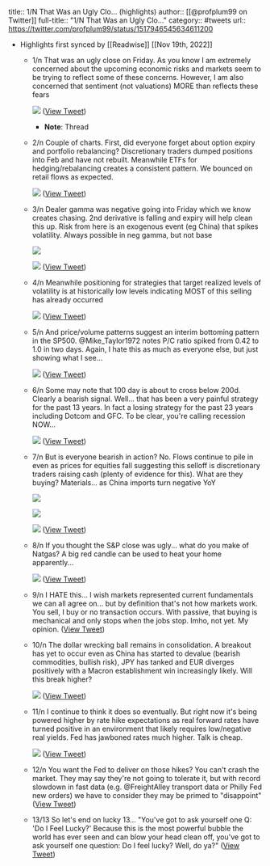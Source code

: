 title:: 1/N That Was an Ugly Clo... (highlights)
author:: [[@profplum99 on Twitter]]
full-title:: "1/N That Was an Ugly Clo..."
category:: #tweets
url:: https://twitter.com/profplum99/status/1517946545634611200

- Highlights first synced by [[Readwise]] [[Nov 19th, 2022]]
	- 1/n That was an ugly close on Friday. As you know I am extremely concerned about the upcoming economic risks and markets seem to be trying to reflect some of these concerns. However, I am also concerned that sentiment (not valuations) MORE than reflects these fears 
	  
	  ![](https://pbs.twimg.com/media/FRC5ZItVcAAZTpz.png) ([View Tweet](https://twitter.com/profplum99/status/1517946545634611200))
		- **Note**: Thread
	- 2/n Couple of charts. First, did everyone forget about option expiry and portfolio rebalancing? Discretionary traders dumped positions into Feb and have not rebuilt. Meanwhile ETFs for hedging/rebalancing creates a consistent pattern. We bounced on retail flows as expected. 
	  
	  ![](https://pbs.twimg.com/media/FRCyMKdVcAASXXj.png) ([View Tweet](https://twitter.com/profplum99/status/1517946553029197824))
	- 3/n Dealer gamma was negative going into Friday which we know creates chasing. 2nd derivative is falling and expiry will help clean this up. Risk from here is an exogenous event (eg China) that spikes volatility. Always possible in neg gamma, but not base 
	  
	  ![](https://pbs.twimg.com/media/FRC1bzjUYAAiIZY.jpg) 
	  
	  ![](https://pbs.twimg.com/media/FRC5_E6VEAEUCNo.jpg) ([View Tweet](https://twitter.com/profplum99/status/1517946558448242688))
	- 4/n Meanwhile positioning for strategies that target realized levels of volatility is at historically low levels indicating MOST of this selling has already occurred 
	  
	  ![](https://pbs.twimg.com/media/FRC5BWXVsAAPHKD.png) ([View Tweet](https://twitter.com/profplum99/status/1517946564144029698))
	- 5/n And price/volume patterns suggest an interim bottoming pattern in the SP500. @Mike_Taylor1972 notes P/C ratio spiked from 0.42 to 1.0 in two days. Again, I hate this as much as everyone else, but just showing what I see... 
	  
	  ![](https://pbs.twimg.com/media/FRC6MC0UcAEePjk.jpg) ([View Tweet](https://twitter.com/profplum99/status/1517946569881907200))
	- 6/n Some may note that 100 day is about to cross below 200d. Clearly a bearish signal. Well... that has been a very painful strategy for the past 13 years.  In fact a losing strategy for the past 23 years including Dotcom and GFC. To be clear, you're calling recession NOW... 
	  
	  ![](https://pbs.twimg.com/media/FRDI94QUcAAk8tc.jpg) ([View Tweet](https://twitter.com/profplum99/status/1517946573791006720))
	- 7/n But is everyone bearish in action? No. Flows continue to pile in even as prices for equities fall suggesting this selloff is discretionary traders raising cash (plenty of evidence for this). What are they buying? Materials... as China imports turn negative YoY 
	  
	  ![](https://pbs.twimg.com/media/FRDKsZVVIAAJR7y.jpg) 
	  
	  ![](https://pbs.twimg.com/media/FRDLGn9VsAAoiAt.jpg) 
	  
	  ![](https://pbs.twimg.com/media/FRDLUuoUYAAhUMK.jpg) ([View Tweet](https://twitter.com/profplum99/status/1517946577507086336))
	- 8/n If you thought the S&P close was ugly... what do you make of Natgas? A big red candle can be used to heat your home apparently... 
	  
	  ![](https://pbs.twimg.com/media/FRDMnrNUUAAmvEd.jpg) ([View Tweet](https://twitter.com/profplum99/status/1517946580866793472))
	- 9/n I HATE this... I wish markets represented current fundamentals we can all agree on... but by definition that's not how markets work. You sell, I buy or no transaction occurs. With passive, that buying is mechanical and only stops when the jobs stop. Imho, not yet. My opinion. ([View Tweet](https://twitter.com/profplum99/status/1517946582276055042))
	- 10/n The dollar wrecking ball remains in consolidation. A breakout has yet to occur even as China has started to devalue (bearish commodities, bullish risk), JPY has tanked and EUR diverges positively with a Macron establishment win increasingly likely. Will this break higher? 
	  
	  ![](https://pbs.twimg.com/media/FRDOEeRVUAI8eo4.jpg) ([View Tweet](https://twitter.com/profplum99/status/1517946584683597824))
	- 11/n I continue to think it does so eventually. But right now it's being powered higher by rate hike expectations as real forward rates have turned positive in an environment that likely requires low/negative real yields. Fed has jawboned rates much higher. Talk is cheap. 
	  
	  ![](https://pbs.twimg.com/media/FRDPgPmVUAAW19U.jpg) ([View Tweet](https://twitter.com/profplum99/status/1517946588198412288))
	- 12/n You want the Fed to deliver on those hikes? You can't crash the market. They may say they're not going to tolerate it, but with record slowdown in fast data (e.g. @FreightAlley transport data or Philly Fed new orders) we have to consider they may be primed to "disappoint" ([View Tweet](https://twitter.com/profplum99/status/1517946590203310080))
	- 13/13 So let's end on lucky 13... "You've got to ask yourself one Q: 'Do I Feel Lucky?' Because this is the most powerful bubble the world has ever seen and can blow your head clean off, you've got to ask yourself one question: Do I feel lucky? Well, do ya?" ([View Tweet](https://twitter.com/profplum99/status/1517946591243472896))